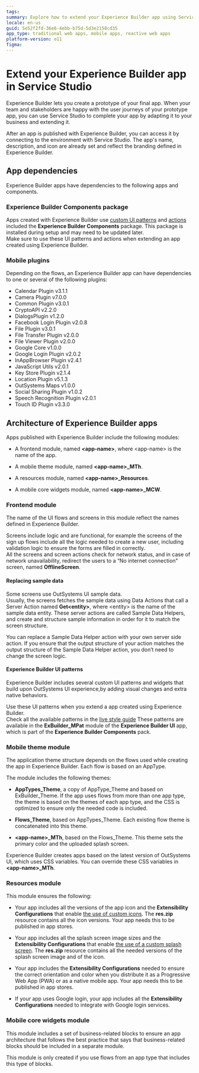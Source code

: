 ```yaml
---
tags:
summary: Explore how to extend your Experience Builder app using Service Studio in OutSystems 11 (O11).
locale: en-us
guid: 5e52f2fd-36e6-4ebb-b75d-5d3e2158cd35
app_type: traditional web apps, mobile apps, reactive web apps
platform-version: o11
figma:
---
```


# Extend your Experience Builder app in Service Studio

Experience Builder lets you create a prototype of your final app. When your team and stakeholders are happy with the user journeys of your prototype app, you can use Service Studio to complete your app by adapting it to your business and extending it.

After an app is published with Experience Builder, you can access it by connecting to the environment with Service Studio. The app's name, description, and icon are already set and reflect the branding defined in Experience Builder.

## App dependencies

Experience Builder apps have dependencies to the following apps and components.

### Experience Builder Components package

Apps created with Experience Builder use [custom UI patterns](#experience-builder-ui-patterns) and [actions](ref/intro.md) included the **Experience Builder Components** package. This package is installed during setup and may need to be updated later.  
Make sure to use these UI patterns and actions when extending an app created using Experience Builder.

### Mobile plugins

Depending on the flows, an Experience Builder app can have dependencies to one or several of the following plugins:

* Calendar Plugin v3.1.1
* Camera Plugin v7.0.0
* Common Plugin v3.0.1
* CryptoAPI v2.2.0
* DialogsPlugin v1.2.0
* Facebook Login Plugin v2.0.8
* File Plugin v3.0.1
* File Transfer Plugin v2.0.0
* File Viewer Plugin v2.0.0
* Google Core v1.0.0
* Google Login Plugin v2.0.2
* InAppBrowser Plugin v2.4.1
* JavaScript Utils v2.0.1
* Key Store Plugin v2.1.4
* Location Plugin v5.1.3
* OutSystems Maps v1.0.0
* Social Sharing Plugin v1.0.2
* Speech Recognition Plugin v2.0.1
* Touch ID Plugin v3.3.0

## Architecture of Experience Builder apps

Apps published with Experience Builder include the following modules:

* A frontend module, named **&lt;app-name&gt;**, where &lt;app-name&gt; is the name of the app.

* A mobile theme module, named **&lt;app-name&gt;_MTh**.

* A resources module, named **&lt;app-name&gt;_Resources**.

* A mobile core widgets module, named **&lt;app-name&gt;_MCW**.

### Frontend module

The name of the UI flows and screens in this module reflect the names defined in Experience Builder.

Screens include logic and are functional, for example the screens of the sign up flows include all the logic needed to create a new user, including validation logic to ensure the forms are filled in correctly.  
All the screens and screen actions check for network status, and in case of network unavailability, redirect the users to a “No internet connection" screen, named **OfflineScreen**.

#### Replacing sample data

Some screens use OutSystems UI sample data.  
Usually, the screens fetches the sample data using Data Actions that call a Server Action named **Get&lt;entity&gt;**, where &lt;entity&gt; is the name of the sample data entity. These server actions are called Sample Data Helpers, and create and structure sample information in order for it to match the screen structure.

You can replace a Sample Data Helper action with your own server side action. If you ensure that the output structure of your action matches the output structure of the Sample Data Helper action, you don’t need to change the screen logic.

#### Experience Builder UI patterns

Experience Builder includes several custom UI patterns and widgets that build upon OutSystems UI experience,by adding visual changes and extra native behaviors.

Use these UI patterns when you extend a app created using Experience Builder.  
Check all the available patterns in the [live style guide](https://experiencebuilder.outsystems.com/ExBuilder_CustomPatterns_Samples/CustomPatternsList)
These patterns are available in the **ExBuilder_MPat** module of the **Experience Builder UI** app, which is part of the **Experience Builder Components** pack.

### Mobile theme module

The application theme structure depends on the flows used while creating the app in Experience Builder. Each flow is based on an AppType.

The module includes the following themes:

* **AppTypes_Theme**, a copy of AppType_Theme and based on ExBuilder_Theme. If the app uses flows from more than one app type, the theme is based on the themes of each app type, and the CSS is optimized to ensure only the needed code is included.

* **Flows_Theme**, based on AppTypes_Theme. Each existing flow theme is concatenated into this theme.

* **&lt;app-name&gt;_MTh**, based on the Flows_Theme. This theme sets the primary color and the uploaded splash screen.

Experience Builder creates apps based on the latest version of OutSystems UI, which uses CSS variables. You can override these CSS variables in **&lt;app-name&gt;_MTh**.

### Resources module

This module ensures the following:

* Your app includes all the versions of the app icon and the **Extensibility Configurations** that enable [the use of custom icons](../../deploying-apps/mobile-app-packaging-delivery/customize-mobile-app/modify-the-app-icon.md). The **res.zip** resource contains all the icon versions. Your app needs this to be published in app stores.

* Your app includes all the splash screen image sizes and the **Extensibility Configurations** that enable [the use of a custom splash screen](../../deploying-apps/mobile-app-packaging-delivery/customize-mobile-app/use-custom-splash-screens.md). The **res.zip** resource contains all the needed versions of the splash screen image and of the icon.

* Your app includes the **Extensibility Configurations** needed to ensure the correct orientation and color when you distribute it as a Progressive Web App (PWA) or as a native mobile app. Your app needs this to be published in app stores.

* If your app uses Google login, your app includes all the **Extensibility Configurations** needed to integrate with Google login services.

### Mobile core widgets module

This module includes a set of business-related blocks to ensure an app architecture that follows the best practice that says that business-related blocks should be included in a separate module.

This module is only created if you use flows from an app type that includes this type of blocks.
